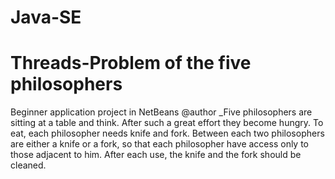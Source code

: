 # Java-SE 
# Threads-Problem of the five philosophers
Beginner application project in NetBeans
 @author _Five philosophers are sitting at a table and
think. After such a great effort they become
hungry. To eat, each philosopher needs knife
and fork. Between each two philosophers are
either a knife or a fork, so that each
philosopher have access only to those
adjacent to him. After each use, the knife and
the fork should be cleaned.
